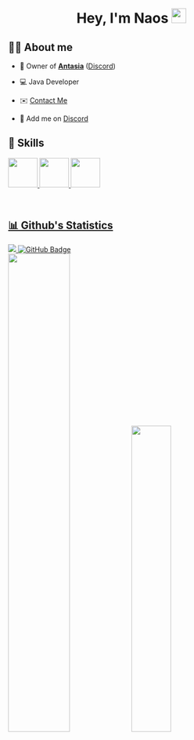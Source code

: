 <h1 align="center">Hey, I'm Naos <img src="https://cdn2.antasia.fr/Naos_logo.png" width="30px"></h1>



## 🙋‍♂️ About me

- 🔔 Owner of **[Antasia](https://antasia.fr)** ([Discord](https://antasia.fr/discord))

- 💻 Java Developer

- <g-emoji class="g-emoji" alias="envelope" fallback-src="https://github.githubassets.com/images/icons/emoji/unicode/2709.png">✉️</g-emoji> <a href="mailto:naos@antasia.fr">Contact Me</a>
- 🤞 Add me on <a href="discord.gg/CA9xxrHk">Discord</a>
    
## 🚀 Skills

<p align="left"> 
    <a href="https://www.java.com/" target="_blank"> <img width="60px" src="https://img.icons8.com/dusk/256/java-coffee-cup-logo.png"/> </a> 
    <a href="https://www.python.org" target="_blank"> <img width="60px" src="https://img.icons8.com/color/48/000000/python.png"/> </a> 
    <a style="padding-right:8px;" href="https://www.mysql.com/" target="_blank"> <img width="60px" src="https://img.icons8.com/fluent/50/000000/mysql-logo.png"/> </a>   
</p>

<br/>

<p align="center">
    <a href="[https://github.com/NaosV1/github-readme-stats](https://streak-stats.demolab.com?user=Sayz&theme=dark&hide_border=true&locale=fr)">
</p>

## 📊 Github's Statistics

<a href="https://github.com/NaosV1/github-profile-views-counter">
    <img src="https://komarev.com/ghpvc/?username=NaosV1">
</a>
<a href="https://github.com/NaosV1?tab=followers"><img src="https://img.shields.io/github/followers/NaosV1?label=Followers&style=social" alt="GitHub Badge"></a>

<br/>
  <img width="50%" src="https://github-readme-stats.vercel.app/api?username=NaosV1&show_icons=true&theme=tokyonight"><img width="40%" src="https://github-readme-stats.vercel.app/api/top-langs/?username=NaosV1&layout=compact&theme=tokyonight"> <br>

<a href="https://github.com/NaosV1/github-readme-activity-graph"><img alt="" src="https://activity-graph.herokuapp.com/graph?username=NaosV1&bg_color=0D1117&color=5BCDEC&line=5BCDEC&point=FFFFFF&hide_border=true" /></a>
